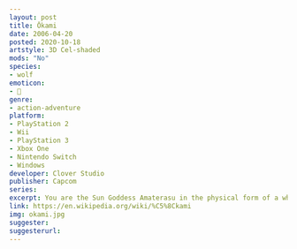 ```yaml
---
layout: post
title: Ōkami
date: 2006-04-20
posted: 2020-10-18
artstyle: 3D Cel-shaded
mods: "No"
species: 
- wolf
emoticon:
- 🐺
genre: 
- action-adventure
platform:
- PlayStation 2
- Wii
- PlayStation 3
- Xbox One
- Nintendo Switch
- Windows
developer: Clover Studio
publisher: Capcom
series: 
excerpt: You are the Sun Goddess Amaterasu in the physical form of a white wolf, and you must save the country of Nippon. There's magical powers and combat in this game, but your character plays and behaves much like a normal wolf.
link: https://en.wikipedia.org/wiki/%C5%8Ckami
img: okami.jpg
suggester: 
suggesterurl: 
---
```


